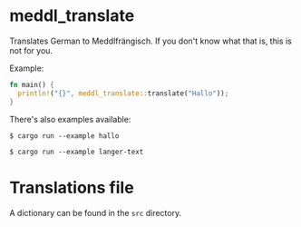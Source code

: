 # meddl_translate

Translates German to Meddlfrängisch. If you don't know what that is, this is not for you.

Example:

```rust
fn main() {
  println!("{}", meddl_translate::translate("Hallo"));
}
```

There's also examples available:

```shell
$ cargo run --example hallo
```
```shell
$ cargo run --example langer-text
```

# Translations file
A dictionary can be found in the `src` directory.